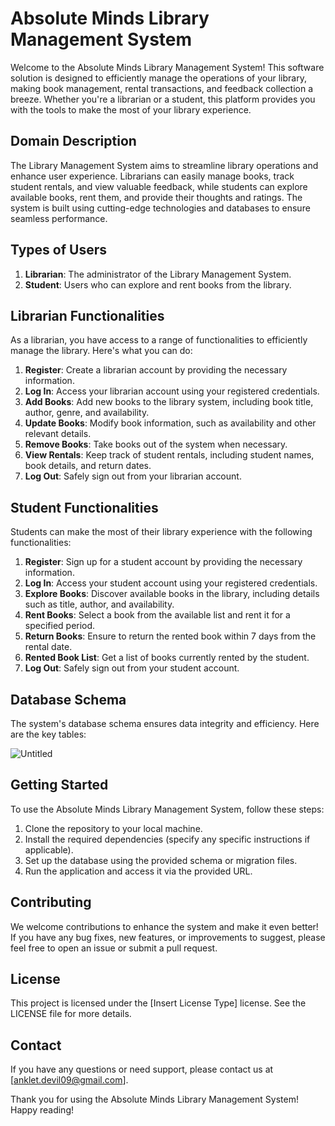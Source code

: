 # Absolute Minds Library Management System

Welcome to the Absolute Minds Library Management System! This software solution is designed to efficiently manage the operations of your library, making book management, rental transactions, and feedback collection a breeze. Whether you're a librarian or a student, this platform provides you with the tools to make the most of your library experience.

## Domain Description

The Library Management System aims to streamline library operations and enhance user experience. Librarians can easily manage books, track student rentals, and view valuable feedback, while students can explore available books, rent them, and provide their thoughts and ratings. The system is built using cutting-edge technologies and databases to ensure seamless performance.

## Types of Users

1. **Librarian**: The administrator of the Library Management System.
2. **Student**: Users who can explore and rent books from the library.

## Librarian Functionalities

As a librarian, you have access to a range of functionalities to efficiently manage the library. Here's what you can do:

1. **Register**: Create a librarian account by providing the necessary information.
2. **Log In**: Access your librarian account using your registered credentials.
3. **Add Books**: Add new books to the library system, including book title, author, genre, and availability.
4. **Update Books**: Modify book information, such as availability and other relevant details.
5. **Remove Books**: Take books out of the system when necessary.
6. **View Rentals**: Keep track of student rentals, including student names, book details, and return dates.
7. **Log Out**: Safely sign out from your librarian account.

## Student Functionalities

Students can make the most of their library experience with the following functionalities:

1. **Register**: Sign up for a student account by providing the necessary information.
2. **Log In**: Access your student account using your registered credentials.
3. **Explore Books**: Discover available books in the library, including details such as title, author, and availability.
4. **Rent Books**: Select a book from the available list and rent it for a specified period.
5. **Return Books**: Ensure to return the rented book within 7 days from the rental date.
6. **Rented Book List**: Get a list of books currently rented by the student.
7. **Log Out**: Safely sign out from your student account.

## Database Schema

The system's database schema ensures data integrity and efficiency. Here are the key tables:


![Untitled](https://github.com/Anklet9/selective-spark-9795/assets/75060938/54fe123c-f64e-422d-bb87-38114eb4f6dc)

## Getting Started

To use the Absolute Minds Library Management System, follow these steps:

1. Clone the repository to your local machine.
2. Install the required dependencies (specify any specific instructions if applicable).
3. Set up the database using the provided schema or migration files.
4. Run the application and access it via the provided URL.

## Contributing

We welcome contributions to enhance the system and make it even better! If you have any bug fixes, new features, or improvements to suggest, please feel free to open an issue or submit a pull request.

## License

This project is licensed under the [Insert License Type] license. See the LICENSE file for more details.

## Contact

If you have any questions or need support, please contact us at [anklet.devil09@gmail.com].

Thank you for using the Absolute Minds Library Management System! Happy reading!
